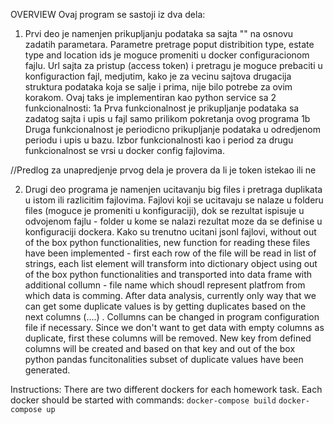 OVERVIEW
Ovaj program se sastoji iz dva dela:
1. Prvi deo je namenjen prikupljanju podataka sa sajta "" na osnovu zadatih parametara. Parametre pretrage poput distribition type, estate type and location ids je moguce promeniti u docker configuracionom fajlu. Url sajta za pristup (access token) i pretragu je moguce prebaciti u konfiguraction fajl, medjutim, kako je za vecinu sajtova drugacija struktura podataka koja se salje i prima, nije bilo potrebe za ovim korakom. Ovaj taks je implementiran kao python service sa 2 funkcionalnosti:
  1a Prva funkcionalnost je prikupljanje podataka sa zadatog sajta i upis u fajl samo prilikom pokretanja ovog programa
  1b Druga funkcionalnost je periodicno prikupljanje podataka u odredjenom periodu i upis u bazu.
  Izbor funkcionalnosti kao i period za drugu funkcionalnost se vrsi u docker config fajlovima.
  
  //Predlog za unapredjenje prvog dela je provera da li je token istekao ili ne
  
2. Drugi deo programa je namenjen ucitavanju big files i pretraga duplikata u istom ili razlicitim fajlovima. Fajlovi koji se ucitavaju se nalaze u folderu files (moguce je promeniti u konfiguraciji), dok se rezultat ispisuje u odvojenom fajlu - folder u kome se nalazi rezultat moze da se definise u konfiguraciji dockera.
Kako su trenutno ucitani jsonl fajlovi, without out of the box python functionalities, new function for reading these files have been implemented - first each row of the file will be read in list of strings, each list element will transform into dictionary object using out of the box python functionalities and transported into data frame with additional collumn - file name which shoudl represent platfrom from which data is comming.
After data analysis, currently only way that we can get some duplicate values is by getting duplicates based on the next columns (....) . Collumns can be changed in program configuration file if necessary. Since we don't want to get data with empty columns as duplicate, first these columns will be removed. New key from defined columns will be created and based on that key and out of the box python pandas funcitonalities subset of duplicate values have been generated.



Instructions:
There are two different dockers for each homework task.
Each docker should be started with commands:
`docker-compose build`
`docker-compose up`

